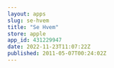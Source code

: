 ```yaml
---
layout: apps
slug: se-hvem
title: "Se Hvem"
store: apple
app_id: 431229947
date: 2022-11-23T11:07:22Z
published: 2011-05-07T00:24:02Z
---
```

